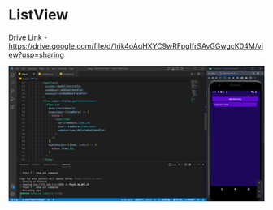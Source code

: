 # ListView
Drive Link - https://drive.google.com/file/d/1rik4oAqHXYC9wRFpgIfrSAvGGwgcK04M/view?usp=sharing

<img src = "1.png">
